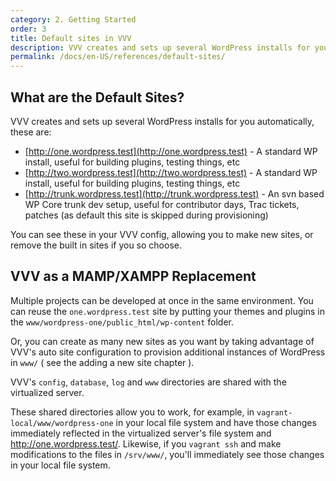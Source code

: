 ```yaml
---
category: 2. Getting Started
order: 3
title: Default sites in VVV
description: VVV creates and sets up several WordPress installs for you automatically.
permalink: /docs/en-US/references/default-sites/
---
```


## What are the Default Sites?

VVV creates and sets up several WordPress installs for you automatically, these are:

 - [http://one.wordpress.test](http://one.wordpress.test) - A standard WP install, useful for building plugins, testing things, etc
 - [http://two.wordpress.test](http://two.wordpress.test) - A standard WP install, useful for building plugins, testing things, etc
 - [http://trunk.wordpress.test](http://trunk.wordpress.test) - An svn based WP Core trunk dev setup, useful for contributor days, Trac tickets, patches (as default this site is skipped during provisioning)

You can see these in your VVV config, allowing you to make new sites, or remove the built in sites if you so choose.

## VVV as a MAMP/XAMPP Replacement

Multiple projects can be developed at once in the same environment. You can reuse the `one.wordpress.test` site by putting your themes and plugins in the `www/wordpress-one/public_html/wp-content` folder.

Or, you can create as many new sites as you want by taking advantage of VVV's auto site configuration to provision additional instances of WordPress in `www/` ( see the adding a new site chapter ).

VVV's `config`, `database`, `log` and `www` directories are shared with the virtualized server.

These shared directories allow you to work, for example, in `vagrant-local/www/wordpress-one` in your local file system and have those changes immediately reflected in the virtualized server's file system and http://one.wordpress.test/. Likewise, if you `vagrant ssh` and make modifications to the files in `/srv/www/`, you'll immediately see those changes in your local file system.

